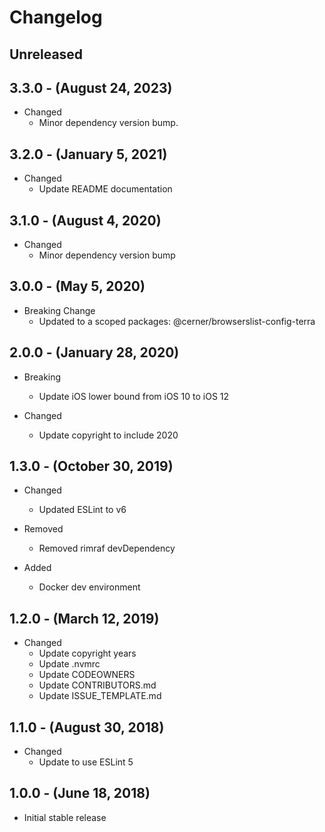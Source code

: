 # Changelog

## Unreleased

## 3.3.0 - (August 24, 2023)

* Changed
  * Minor dependency version bump.

## 3.2.0 - (January 5, 2021)

* Changed
  * Update README documentation

## 3.1.0 - (August 4, 2020)

* Changed
  * Minor dependency version bump

## 3.0.0 - (May 5, 2020)

* Breaking Change
  * Updated to a scoped packages: @cerner/browserslist-config-terra

## 2.0.0 - (January 28, 2020)

* Breaking
  * Update iOS lower bound from iOS 10 to iOS 12

* Changed
  * Update copyright to include 2020

## 1.3.0 - (October 30, 2019)

* Changed
  * Updated ESLint to v6

* Removed
  * Removed rimraf devDependency

* Added
  * Docker dev environment

## 1.2.0 - (March 12, 2019)

* Changed
  * Update copyright years
  * Update .nvmrc
  * Update CODEOWNERS
  * Update CONTRIBUTORS.md
  * Update ISSUE_TEMPLATE.md

## 1.1.0 - (August 30, 2018)

* Changed
  * Update to use ESLint 5

## 1.0.0 - (June 18, 2018)

* Initial stable release

